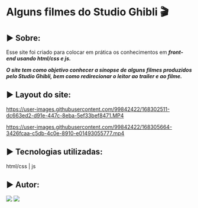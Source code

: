 # Alguns filmes do Studio Ghibli 	:clapper:

## ► Sobre: 

Esse site foi criado para colocar em prática os conhecimentos em ***front-end usando html/css e js.*** 

***O site tem como objetivo conhecer a sinopse de alguns filmes produzidos pelo Studio Ghibli, bem como redirecionar o leitor ao trailer e ao filme.*** 

## ► Layout do site: 
https://user-images.githubusercontent.com/99842422/168302511-dc663ed2-d91e-447c-8eba-5ef33bef8471.MP4


https://user-images.githubusercontent.com/99842422/168305664-3426fcaa-c5db-4c0e-8910-e01493055777.mp4

## ► Tecnologias utilizadas: ##
html/css  |  js

## ► Autor:  
 <div>  
  <a href = "layanenu@gmail.com"><img src="https://img.shields.io/badge/-Gmail-%23333?style=for-the-badge&logo=gmail&logoColor=white" target="_blank"></a>
  <a href="https://www.linkedin.com/in/layanenu/" target="_blank"><img src="https://img.shields.io/badge/-LinkedIn-%230077B5?style=for-the-badge&logo=linkedin&logoColor=white" target="_blank"></a> 
</div>

